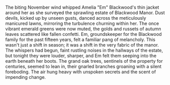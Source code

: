 The biting November wind whipped Amelia "Em" Blackwood's thin jacket around her as she surveyed the sprawling estate of Blackwood Manor.  Dust devils, kicked up by unseen gusts, danced across the meticulously manicured lawns, mirroring the turbulence churning within her.  The once vibrant emerald greens were now muted, the golds and russets of autumn leaves scattered like fallen confetti.  Em, groundskeeper for the Blackwood family for the past fifteen years, felt a familiar pang of melancholy.  This wasn't just a shift in season; it was a shift in the very fabric of the manor.  The whispers had begun, faint rustling noises in the hallways of the estate, but tonight they were louder, sharper, and Em felt them seeping into the earth beneath her boots.  The grand oak trees, sentinels of the property for centuries, seemed to lean in, their gnarled branches groaning with a silent foreboding.  The air hung heavy with unspoken secrets and the scent of impending change.
